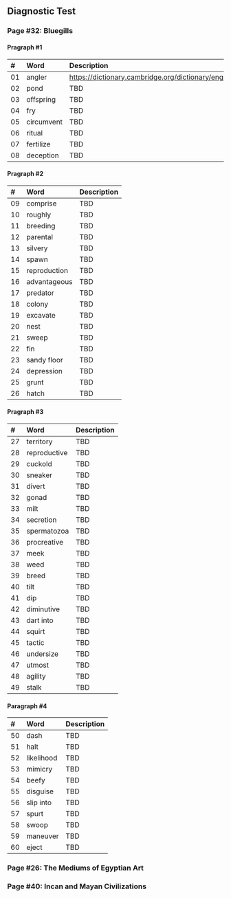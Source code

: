 ## Diagnostic Test

### Page #32: Bluegills
#### Pragraph #1
|#|Word|Description|
|:---|:---|:---|
|01|angler|https://dictionary.cambridge.org/dictionary/english/angler|
|02|pond|TBD|
|03|offspring|TBD|
|04|fry|TBD|
|05|circumvent|TBD|
|06|ritual|TBD|
|07|fertilize|TBD|
|08|deception|TBD|
#### Pragraph #2
|#|Word|Description|
|:---|:---|:---|
|09|comprise|TBD|
|10|roughly|TBD|
|11|breeding|TBD|
|12|parental|TBD|
|13|silvery|TBD|
|14|spawn|TBD|
|15|reproduction|TBD|
|16|advantageous|TBD|
|17|predator|TBD|
|18|colony|TBD|
|19|excavate|TBD|
|20|nest|TBD|
|21|sweep|TBD|
|22|fin|TBD|
|23|sandy floor|TBD|
|24|depression|TBD|
|25|grunt|TBD|
|26|hatch|TBD|
#### Pragraph #3
|#|Word|Description|
|:---|:---|:---|
|27|territory|TBD|
|28|reproductive|TBD|
|29|cuckold|TBD|
|30|sneaker|TBD|
|31|divert|TBD|
|32|gonad|TBD|
|33|milt|TBD|
|34|secretion|TBD|
|35|spermatozoa|TBD|
|36|procreative|TBD|
|37|meek|TBD|
|38|weed|TBD|
|39|breed|TBD|
|40|tilt|TBD|
|41|dip|TBD|
|42|diminutive|TBD|
|43|dart into|TBD|
|44|squirt|TBD|
|45|tactic|TBD|
|46|undersize|TBD|
|47|utmost|TBD|
|48|agility|TBD|
|49|stalk|TBD|
#### Paragraph #4
|#|Word|Description|
|:---|:---|:---|
|50|dash|TBD|
|51|halt|TBD|
|52|likelihood|TBD|
|53|mimicry|TBD|
|54|beefy|TBD|
|55|disguise|TBD|
|56|slip into|TBD|
|57|spurt|TBD|
|58|swoop|TBD|
|59|maneuver|TBD|
|60|eject|TBD|

### Page #26: The Mediums of Egyptian Art

### Page #40: Incan and Mayan Civilizations
